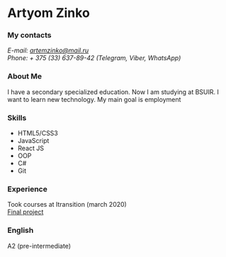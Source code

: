 # Artyom Zinko
### My contacts
*E-mail: artemzinko@mail.ru\
Phone: + 375 (33) 637-89-42 (Telegram, Viber, WhatsApp)*
### About Me
I have a secondary specialized education. Now I am studying at BSUIR. I want to learn new technology. My main goal is employment
### Skills
* HTML5/CSS3
* JavaScript
* React JS
* OOP
* C#
* Git

### Experience
Took courses at Itransition (march 2020)\
[Final project](https://github.com/atwood-bit/itra-kurs)
### English
A2 (pre-intermediate)
